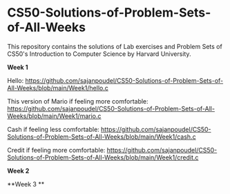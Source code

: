 # CS50-Solutions-of-Problem-Sets-of-All-Weeks

This repository contains the solutions of Lab exercises and Problem Sets of CS50's Introduction to Computer Science by Harvard University.

**Week 1**

Hello: https://github.com/sajanpoudel/CS50-Solutions-of-Problem-Sets-of-All-Weeks/blob/main/Week1/hello.c

This version of Mario if feeling more comfortable: https://github.com/sajanpoudel/CS50-Solutions-of-Problem-Sets-of-All-Weeks/blob/main/Week1/mario.c

Cash if feeling less comfortable:  https://github.com/sajanpoudel/CS50-Solutions-of-Problem-Sets-of-All-Weeks/blob/main/Week1/cash.c

Credit if feeling more comfortable:  https://github.com/sajanpoudel/CS50-Solutions-of-Problem-Sets-of-All-Weeks/blob/main/Week1/credit.c


**Week 2**

**Week 3 **
